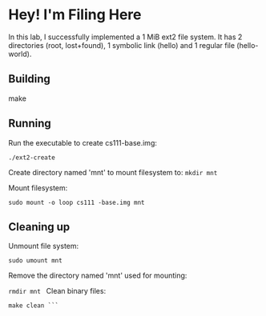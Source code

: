 # Hey! I'm Filing Here

In this lab, I successfully implemented a 1 MiB ext2 file system. It has 2 directories (root, lost+found), 1 symbolic link (hello) and 1 regular file (hello-world). 

## Building

make

## Running

Run the executable to create cs111-base.img:

```./ext2-create```

Create directory named 'mnt' to mount filesystem to:
```mkdir mnt```

Mount filesystem:

```sudo mount -o loop cs111 -base.img mnt```

## Cleaning up

Unmount file system:

```sudo umount mnt```

Remove the directory named 'mnt' used for mounting:

```rmdir mnt ```
Clean binary files:
```
make clean ```
